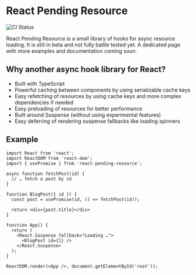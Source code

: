 # React Pending Resource

![CI Status](https://github.com/lennerd/react-pending-resource/workflows/CI/badge.svg)

React Pending Resource is a small library of hooks for async resource loading.
It is still in beta and not fully battle tested yet. A dedicated page with more examples and documentation coming soon.

## Why another async hook library for React?

* Built with TypeScript
* Powerful caching between components by using serializable cache keys
* Easy refetching of resources by using cache keys and more complex dependencies if needed
* Easy preloading of resources for better performance
* Built around Suspense (without using experimental features)
* Easy deferring of rendering suspense fallbacks like loading spinners

## Example

```tsx
import React from 'react';
import ReactDOM from 'react-dom';
import { usePromise } from 'react-pending-resource';

async function fetchPost(id) {
  // … fetch a post by id
}

function BlogPost({ id }) {
  const post = usePromise(id, () => fetchPost(id));

  return <div>{post.title}</div>
}

function App() {
  return (
    <React.Suspense fallback="Loading …">
      <BlogPost id={1} />
    </React.Suspense>
  );
}

ReactDOM.render(<App />, document.getElementById('root'));
```
